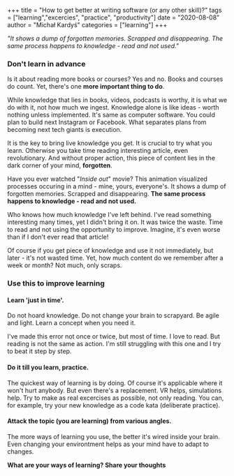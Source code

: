 +++
title = "How to get better at writing software (or any other skill)?"
tags = ["learning","excercies", "practice", "productivity"]
date = "2020-08-08"
author = "Michał Kardyś"
categories = ["learning"]
+++ 

_"It shows a dump of forgotten memories. Scrapped and disappearing. The same process happens to knowledge - read and not used."_
<!--more-->

### Don't learn in advance
 
Is it about reading more books or courses? Yes and no. Books and courses do count. Yet, there's one **more important thing to do**. 

While knowledge that lies in books, videos, podcasts is worthy, it is what we do with it, not how much we ingest. Knowledge alone is like ideas - worth nothing unless implemented. It's same as computer software. You could plan to build next Instagram or Facebook. What separates plans from becoming next tech giants is execution. 

It is the key to bring live knowledge you get. It is crucial to try what you learn. Otherwise you take time reading interesting article, even revolutionary. And without proper action, this piece of content lies in the dark corner of your mind, **forgotten**. 

Have you ever watched "_Inside out_" movie? This animation visualized processes occuring in a mind - mine, yours, everyone's. It shows a dump of forgotten memories. Scrapped and disappearing. **The same process happens to knowledge - read and not used.** 

Who knows how much knowledge I've left behind. I've read something interesting many times, yet I didn't bring it on. It was twice the waste. Time to read and not using the opportunity to improve. Imagine, it's even worse than if I don't ever read that article!

Of course if you get piece of knowledge and use it not immediately, but later - it's not wasted time. Yet, how much content do we remember after a week or month? Not much, only scraps.

### Use this to improve learning 

#### **Learn 'just in time'**. 
Do not hoard knowledge. Do not change your brain to scrapyard. Be agile and light. Learn a concept when you need it. 

I've made this error not once or twice, but most of time. I love to read. But reading is not the same as action. I'm still struggling with this one and I try to beat it step by step. 

#### Do it till you learn, **practice**. 
The quickest way of learning is by doing. Of course it's applicable where it won't hurt anybody. But even there's a replacement. VR helps, simulations help. Try to make as real excercises as possible, not only reading. You can, for example, try your new knowledge as a code kata (deliberate practice).

#### **Attack the topic (you are learning) from various angles**. 
The more ways of learning you use, the better it's wired inside your brain. Even changing your environtment helps as your mind have to adapt to changes. 

**What are your ways of learning? Share your thoughts**

